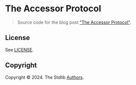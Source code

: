 # The Accessor Protocol

> Source code for the blog post ["The Accessor Protocol"][post].

## License

See [LICENSE][license].

## Copyright

Copyright © 2024. The Stdlib [Authors][stdlib-authors].

[post]: https://blog.stdlib.io/{{TODO:url}}/

[stdlib-authors]: https://github.com/stdlib-js/stdlib/graphs/contributors

[license]: https://raw.githubusercontent.com/stdlib-js/blog-introducing-the-accessor-protocol-1/main/LICENSE
